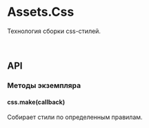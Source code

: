 # Assets.Css
Технология сборки css-стилей.

 

## API

### Методы экземпляра

#### css.make(callback)
Собирает стили по определенным правилам.